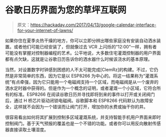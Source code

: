 # 谷歌日历界面为您的草坪互联网

> 原文：<https://hackaday.com/2017/04/13/google-calendar-interface-for-your-internet-of-lawns/>

如果你住在夏季炎热干燥的地方，你可以立即分辨出哪些家庭没有安装自动洒水装置。或者他们可能已经安装了，但就像过去 VCR 上闪烁的“12:00”一样，拥有者可能没有掌握对控制器编程的艺术。公平地说，大多数住宅灌溉控制器的用户界面都有点欠缺，这就是让谷歌日历告诉你的洒水器什么时候该浇水的基本原理。

当然，对设置数字时钟感到困惑的人不太可能完成[ClemRz]的构建。不过，它仍然是非常简单的东西，因为它是以 ESP8266 为中心的。将这一结果称为“灌溉系统”有点牵强，因为它只能用一个电磁阀支持一个区域，而电磁阀是从一个废弃的洒水定时器中获得的。但是作为一个概念的证明，或者灌溉一个小区域，它符合所有的标准。ESP8266 在阅读谷歌日历并寻找即将到来的事件以打开或关闭阀门后，通过 H 桥芯片驱动闭锁电磁阀。谷歌脚本和 ESP8266 代码默认为故障安全，这样就不会因为一个错误而让阀门打开，增加你的水费或抽干你的井。

很容易看出如何将其扩展到控制多区域灌溉系统，并支持智能手机用户界面来即时控制阀门。基于天气预报的覆盖也是一个不错的功能。或者你可以用反向散射传感器直接读取土壤湿度。